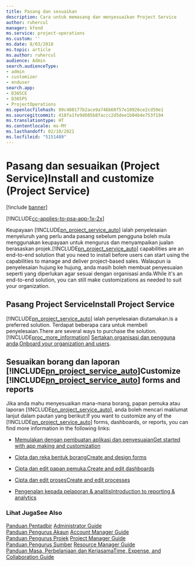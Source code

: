 ```yaml
---
title: Pasang dan sesuaikan
description: Cara untuk memasang dan menyesuaikan Project Service
author: ruhercul
manager: kfend
ms.service: project-operations
ms.custom: ''
ms.date: 8/03/2018
ms.topic: article
ms.author: ruhercul
audience: Admin
search.audienceType:
- admin
- customizer
- enduser
search.app:
- D365CE
- D365PS
- ProjectOperations
ms.openlocfilehash: 89c480177b2ace9a746b60f57e10926ce2cd59e1
ms.sourcegitcommit: 418fa1fe9d605b8faccc2d5dee1b04b4e753f194
ms.translationtype: HT
ms.contentlocale: ms-MY
ms.lasthandoff: 02/10/2021
ms.locfileid: "5151489"
---
```

# <a name="install-and-customize-project-service"></a><span data-ttu-id="3bd36-103">Pasang dan sesuaikan (Project Service)</span><span class="sxs-lookup"><span data-stu-id="3bd36-103">Install and customize (Project Service)</span></span>

[!include [banner](../includes/psa-now-project-operations.md)]

[!INCLUDE[cc-applies-to-psa-app-1x-2x](../includes/cc-applies-to-psa-app-1x-2x.md)]

<span data-ttu-id="3bd36-104">Keupayaan [!INCLUDE[pn_project_service_auto](../includes/pn-project-service-auto.md)] ialah penyelesaian menyeluruh yang perlu anda pasang sebelum pengguna boleh mula menggunakan keupayaan untuk mengurus dan menyampaikan jualan berasaskan projek.</span><span class="sxs-lookup"><span data-stu-id="3bd36-104">[!INCLUDE[pn_project_service_auto](../includes/pn-project-service-auto.md)] capabilities are an end-to-end solution that you need to install before users can start using the capabilities to manage and deliver project-based sales.</span></span> <span data-ttu-id="3bd36-105">Walaupun ia penyelesaian hujung ke hujung, anda masih boleh membuat penyesuaian seperti yang diperlukan agar sesuai dengan organisasi anda.</span><span class="sxs-lookup"><span data-stu-id="3bd36-105">While it's an end-to-end solution, you can still make customizations as needed to suit your organization.</span></span>  
<!-- TODO: I expect to find the information on how to get and install this here. Please find that and add it here. Same for Project Service.--> 
  
## <a name="install-project-service"></a><span data-ttu-id="3bd36-106">Pasang Project Service</span><span class="sxs-lookup"><span data-stu-id="3bd36-106">Install Project Service</span></span>  
 [!INCLUDE[pn_project_service_auto](../includes/pn-project-service-auto.md)] <span data-ttu-id="3bd36-107">ialah penyelesaian diutamakan.</span><span class="sxs-lookup"><span data-stu-id="3bd36-107">is a preferred solution.</span></span> <span data-ttu-id="3bd36-108">Terdapat beberapa cara untuk membeli penyelesaian.</span><span class="sxs-lookup"><span data-stu-id="3bd36-108">There are several ways to purchase the solution.</span></span> [!INCLUDE[proc_more_information](../includes/proc-more-information.md)] <span data-ttu-id="3bd36-109">[Sertakan organisasi dan pengguna anda](https://docs.microsoft.com/dynamics365/customerengagement/on-premises/admin/onboard-your-organization-and-users-to-dynamics-365-online).</span><span class="sxs-lookup"><span data-stu-id="3bd36-109">[Onboard your organization and users](https://docs.microsoft.com/dynamics365/customerengagement/on-premises/admin/onboard-your-organization-and-users-to-dynamics-365-online).</span></span>  
  
## <a name="customize-pn_project_service_auto-forms-and-reports"></a><span data-ttu-id="3bd36-110">Sesuaikan borang dan laporan [!INCLUDE[pn_project_service_auto](../includes/pn-project-service-auto.md)]</span><span class="sxs-lookup"><span data-stu-id="3bd36-110">Customize [!INCLUDE[pn_project_service_auto](../includes/pn-project-service-auto.md)] forms and reports</span></span>  
 <span data-ttu-id="3bd36-111">Jika anda mahu menyesuaikan mana-mana borang, papan pemuka atau laporan [!INCLUDE[pn_project_service_auto](../includes/pn-project-service-auto.md)], anda boleh mencari maklumat lanjut dalam pautan yang berikut:</span><span class="sxs-lookup"><span data-stu-id="3bd36-111">If you want to customize any of the [!INCLUDE[pn_project_service_auto](../includes/pn-project-service-auto.md)] forms, dashboards, or reports, you can find more information in the following links:</span></span>  
  
- [<span data-ttu-id="3bd36-112">Memulakan dengan pembuatan aplikasi dan penyesuaian</span><span class="sxs-lookup"><span data-stu-id="3bd36-112">Get started with app making and customization</span></span>](https://docs.microsoft.com/dynamics365/customerengagement/on-premises/customize/getting-started-customization)  
  
- [<span data-ttu-id="3bd36-113">Cipta dan reka bentuk borang</span><span class="sxs-lookup"><span data-stu-id="3bd36-113">Create and design forms</span></span>](https://docs.microsoft.com/dynamics365/customerengagement/on-premises/customize/create-design-forms)  
  
- [<span data-ttu-id="3bd36-114">Cipta dan edit papan pemuka.</span><span class="sxs-lookup"><span data-stu-id="3bd36-114">Create and edit dashboards</span></span>](https://docs.microsoft.com/dynamics365/customerengagement/on-premises/customize/create-edit-dashboards)  
  
- [<span data-ttu-id="3bd36-115">Cipta dan edit proses</span><span class="sxs-lookup"><span data-stu-id="3bd36-115">Create and edit processes</span></span>](https://docs.microsoft.com/dynamics365/customerengagement/on-premises/customize/guide-staff-through-common-tasks-processes)  
  
- [<span data-ttu-id="3bd36-116">Pengenalan kepada pelaporan & analitis</span><span class="sxs-lookup"><span data-stu-id="3bd36-116">Introduction to reporting & analytics</span></span>](https://docs.microsoft.com/dynamics365/customerengagement/on-premises/analytics/reporting-analytics-with-dynamics-365)  
  
### <a name="see-also"></a><span data-ttu-id="3bd36-117">Lihat Juga</span><span class="sxs-lookup"><span data-stu-id="3bd36-117">See Also</span></span>  
 <span data-ttu-id="3bd36-118">[Panduan Pentadbir](../psa/admin-guide.md) </span><span class="sxs-lookup"><span data-stu-id="3bd36-118">[Administrator Guide](../psa/admin-guide.md) </span></span>  
 <span data-ttu-id="3bd36-119">[Panduan Pengurus Akaun](../psa/account-manager-guide.md) </span><span class="sxs-lookup"><span data-stu-id="3bd36-119">[Account Manager Guide](../psa/account-manager-guide.md) </span></span>  
 <span data-ttu-id="3bd36-120">[Panduan Pengurus Projek](../psa/project-manager-guide.md) </span><span class="sxs-lookup"><span data-stu-id="3bd36-120">[Project Manager Guide](../psa/project-manager-guide.md) </span></span>  
 <span data-ttu-id="3bd36-121">[Panduan Pengurus Sumber](../psa/resource-manager-guide.md) </span><span class="sxs-lookup"><span data-stu-id="3bd36-121">[Resource Manager Guide](../psa/resource-manager-guide.md) </span></span>  
 [<span data-ttu-id="3bd36-122">Panduan Masa, Perbelanjaan dan Kerjasama</span><span class="sxs-lookup"><span data-stu-id="3bd36-122">Time, Expense, and Collaboration Guide</span></span>](../psa/time-expense-collaboration-guide.md)
